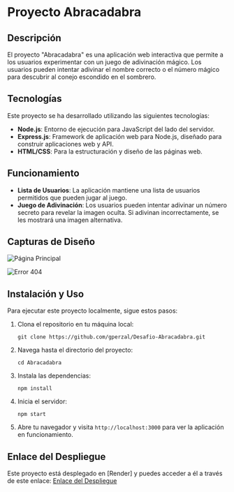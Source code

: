 # Proyecto Abracadabra

## Descripción

El proyecto "Abracadabra" es una aplicación web interactiva que permite a los usuarios experimentar con un juego de adivinación mágico. Los usuarios pueden intentar adivinar el nombre correcto o el número mágico para descubrir al conejo escondido en el sombrero.

## Tecnologías

Este proyecto se ha desarrollado utilizando las siguientes tecnologías:

- **Node.js**: Entorno de ejecución para JavaScript del lado del servidor.
- **Express.js**: Framework de aplicación web para Node.js, diseñado para construir aplicaciones web y API.
- **HTML/CSS**: Para la estructuración y diseño de las páginas web.

## Funcionamiento

- **Lista de Usuarios**: La aplicación mantiene una lista de usuarios permitidos que pueden jugar al juego.
- **Juego de Adivinación**: Los usuarios pueden intentar adivinar un número secreto para revelar la imagen oculta. Si adivinan incorrectamente, se les mostrará una imagen alternativa.

## Capturas de Diseño

![Página Principal](https://github.com/gperzal/Desafio-Abracadabra/tree/main/public/assets/img/screenshot/main.png)

![Error 404](https://github.com/gperzal/Desafio-Abracadabra/tree/main/public/assets/img/screenshot/main.png)

## Instalación y Uso

Para ejecutar este proyecto localmente, sigue estos pasos:

1. Clona el repositorio en tu máquina local:
   ```
   git clone https://github.com/gperzal/Desafio-Abracadabra.git
   ```
2. Navega hasta el directorio del proyecto:
   ```
   cd Abracadabra
   ```
3. Instala las dependencias:
   ```
   npm install
   ```
4. Inicia el servidor:
   ```
   npm start
   ```
5. Abre tu navegador y visita `http://localhost:3000` para ver la aplicación en funcionamiento.

## Enlace del Despliegue

Este proyecto está desplegado en [Render] y puedes acceder a él a través de este enlace: [Enlace del Despliegue](https://desafio-abracadabra.onrender.com/)
